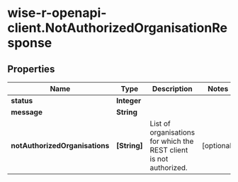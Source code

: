 # wise-r-openapi-client.NotAuthorizedOrganisationResponse

## Properties
Name | Type | Description | Notes
------------ | ------------- | ------------- | -------------
**status** | **Integer** |  | 
**message** | **String** |  | 
**notAuthorizedOrganisations** | **[String]** | List of organisations for which the REST client is not authorized. | [optional] 


